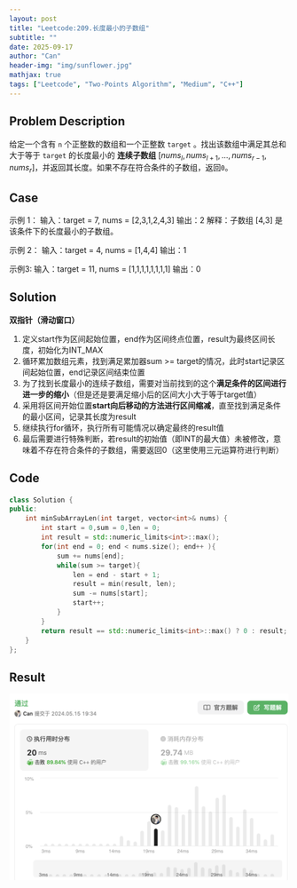 ```yaml
---
layout: post
title: "Leetcode:209.长度最小的子数组"
subtitle: ""
date: 2025-09-17
author: "Can"
header-img: "img/sunflower.jpg"
mathjax: true
tags: ["Leetcode", "Two-Points Algorithm", "Medium", "C++"]
---
```


## Problem Description
给定一个含有 `n` 个正整数的数组和一个正整数 `target` 。找出该数组中满足其总和大于等于 `target` 的长度最小的 **连续子数组** $[nums_l, nums_{l+1}, ..., nums_{r-1}, nums_r]$，并返回其长度。如果不存在符合条件的子数组，返回`0`。

## Case
示例 1：
输入：target = 7, nums = [2,3,1,2,4,3]
输出：2
解释：子数组 [4,3] 是该条件下的长度最小的子数组。

示例 2：
输入：target = 4, nums = [1,4,4]
输出：1

示例3:
输入：target = 11, nums = [1,1,1,1,1,1,1,1]
输出：0

## Solution
**双指针（滑动窗口）**
1. 定义start作为区间起始位置，end作为区间终点位置，result为最终区间长度，初始化为INT_MAX
2. 循环累加数组元素，找到满足累加器sum >= target的情况，此时start记录区间起始位置，end记录区间结束位置
3. 为了找到长度最小的连续子数组，需要对当前找到的这个**满足条件的区间进行进一步的缩小**（但是还是要满足缩小后的区间大小大于等于target值）
4. 采用将区间开始位置**start向后移动的方法进行区间缩减**，直至找到满足条件的最小区间，记录其长度为result
5. 继续执行for循环，执行所有可能情况以确定最终的result值
6. 最后需要进行特殊判断，若result的初始值（即INT的最大值）未被修改，意味着不存在符合条件的子数组，需要返回0（这里使用三元运算符进行判断）

## Code
```cpp
class Solution {
public:
    int minSubArrayLen(int target, vector<int>& nums) {
        int start = 0,sum = 0,len = 0;
        int result = std::numeric_limits<int>::max();
        for(int end = 0; end < nums.size(); end++ ){
            sum += nums[end];
            while(sum >= target){
                len = end - start + 1;
                result = min(result, len);
                sum -= nums[start];
                start++;
            }
        }
        return result == std::numeric_limits<int>::max() ? 0 : result;
    }
};
```

## Result
![result](/img/leetcode/209.png)

